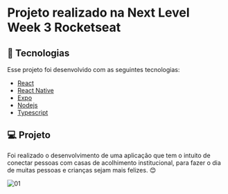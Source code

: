 # Projeto realizado na Next Level Week 3 Rocketseat


## :rocket: Tecnologias
Esse projeto foi desenvolvido com as seguintes tecnologias:

  - [React](https://reactjs.org/) 
  - [React Native](https://reactnative.dev/)
  - [Expo](https://expo.io/)
  - [Nodejs](https://nodejs.org/en/)
  - [Typescript](https://www.typescriptlang.org/)

 ## :computer: Projeto 
Foi realizado o desenvolvimento de uma aplicação que tem o intuito de conectar pessoas com casas de acolhimento institucional, 
para fazer o dia de muitas pessoas e crianças sejam mais felizes. :blush:



![01](https://user-images.githubusercontent.com/66228224/96355572-5cfcd600-10b9-11eb-8e68-aaa6d7106f76.png)
